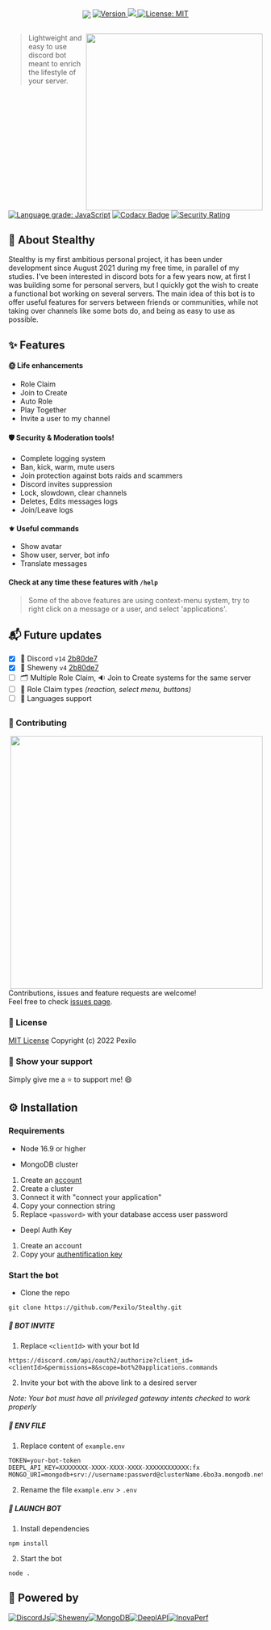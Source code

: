 <div align="center">
<img src="https://user-images.githubusercontent.com/67436391/182243493-2dbaf788-fb39-463b-bcb9-05303d7d4a7f.png" align="center">
  <a href="https://github.com/Pexilo/Stealthy/releases" target="_blank">
    <img alt="Version" src="https://img.shields.io/badge/version-1.1.3-blue.svg?cacheSeconds=2592000&style=for-the-badge" />
  </a>
  <a href="https://discord.com/api/oauth2/authorize?client_id=877249354954580059&permissions=8&scope=bot%20applications.commands" target="_blank">
    <img src="https://dcbadge.vercel.app/api/shield/877249354954580059?bot=true?&theme=blurple" />
  </a>
  <a href="https://github.com/Pexilo/Stealthy/blob/main/LICENSE" target="_blank">
    <img alt="License: MIT" src="https://img.shields.io/badge/License-MIT-blue.svg?style=for-the-badge" />
  </a>
</div>



##

<a href="https://discord.com/api/oauth2/authorize?client_id=877249354954580059&permissions=8&scope=bot%20applications.commands" target="_blank">
    <img align="right" width="350" src="https://user-images.githubusercontent.com/67436391/184276761-0a3590c3-0822-463c-b93b-f429bb3c83f8.png">
</a>

> Lightweight and easy to use discord bot meant to enrich the lifestyle of your server.

[![Language grade: JavaScript](https://img.shields.io/lgtm/grade/javascript/g/Pexilo/Stealthy.svg?logo=lgtm&logoWidth=18&color=success)](https://lgtm.com/projects/g/Pexilo/Stealthy/context:javascript)
[![Codacy Badge](https://app.codacy.com/project/badge/Grade/62ce9585dd0c42e8af7b4c11e7fe456d)](https://www.codacy.com/gh/Pexilo/Stealthy/dashboard?utm_source=github.com&utm_medium=referral&utm_content=Pexilo/Stealthy&utm_campaign=Badge_Grade)
[![Security Rating](https://sonarcloud.io/api/project_badges/measure?project=Pexilo_Stealthy&metric=security_rating)](https://sonarcloud.io/summary/new_code?id=Pexilo_Stealthy)

## 🐲 About Stealthy

Stealthy is my first ambitious personal project, it has been under development since August 2021 during my free time, in parallel of my studies. I've been interested in discord bots for a few years now, at first I was building some for personal servers, but I quickly got the wish to create a functional bot working on several servers. The main idea of this bot is to offer useful features for servers between friends or communities, while not taking over channels like some bots do, and being as easy to use as possible.

## ✨ Features

#### 🌞 Life enhancements

- Role Claim
- Join to Create
- Auto Role
- Play Together
- Invite a user to my channel

#### 🛡️ Security & Moderation tools!

- Complete logging system
- Ban, kick, warm, mute users
- Join protection against bots raids and scammers
- Discord invites suppression
- Lock, slowdown, clear channels
- Deletes, Edits messages logs
- Join/Leave logs

#### ⚜️ Useful commands

- Show avatar
- Show user, server, bot info
- Translate messages

#### Check at any time these features with `/help`

> Some of the above features are using context-menu system, try to right click on a message or a user, and select 'applications'.

## 📬 Future updates

- [x] 🤖 Discord `v14` [2b80de7](https://github.com/Pexilo/Stealthy/commit/2b80de7979f529222495512d52cd9480ee326869)
- [x] 🚀 Sheweny `v4` [2b80de7](https://github.com/Pexilo/Stealthy/commit/2b80de7979f529222495512d52cd9480ee326869)
- [ ] 🗂️ Multiple Role Claim, 🔉 Join to Create systems for the same server
- [ ] 🧮 Role Claim types _(reaction, select menu, buttons)_
- [ ] 💬 Languages support

##
### 🤝 Contributing

<a href="https://discord.com/api/oauth2/authorize?client_id=877249354954580059&permissions=8&scope=bot%20applications.commands" target="_blank">
    <img align="right" width="500" src="https://user-images.githubusercontent.com/67436391/184276761-0a3590c3-0822-463c-b93b-f429bb3c83f8.png">
</a>

Contributions, issues and feature requests are welcome!<br />Feel free to check [issues page](https://github.com/Pexilo/Stealthy/issues).

### 📝 License

[MIT License](https://github.com/Pexilo/Stealthy/blob/main/LICENSE)
Copyright (c) 2022 Pexilo

### 👏 Show your support

Simply give me a ⭐️ to support me! 😄

## ⚙️ Installation

### Requirements

- Node 16.9 or higher

- MongoDB cluster

1. Create an [account](https://account.mongodb.com/account/login)
2. Create a cluster
3. Connect it with "connect your application"
4. Copy your connection string
5. Replace `<password>` with your database access user password

- Deepl Auth Key

1. Create an account
2. Copy your [authentification key](https://www.deepl.com/fr/account/summary)

### Start the bot

- Clone the repo

```
git clone https://github.com/Pexilo/Stealthy.git
```

##### 🤖 BOT INVITE

1. Replace `<clientId>` with your bot Id

``
https://discord.com/api/oauth2/authorize?client_id=<clientId>&permissions=8&scope=bot%20applications.commands
``

2. Invite your bot with the above link to a desired server

_Note: Your bot must have all privileged gateway intents checked to work properly_

##### 🧾 ENV FILE

1. Replace content of `example.env`

```
TOKEN=your-bot-token
DEEPL_API_KEY=XXXXXXXX-XXXX-XXXX-XXXX-XXXXXXXXXXXX:fx
MONGO_URI=mongodb+srv://username:password@clusterName.6bo3a.mongodb.net/Data
```

2. Rename the file `example.env` > `.env`

##### 🚀 LAUNCH BOT

1. Install dependencies

```
npm install
```

2. Start the bot

```
node .
```

## 🦾 Powered by

<div align="center" style="display:flex;">
    <a href="https://discord.js.org/" target="_blank">
        <img alt="DiscordJs" src="https://user-images.githubusercontent.com/67436391/179405418-a3dd9886-725b-4ed3-9ca6-d1eb73e4a67d.png" />
    </a>
    <a href="https://sheweny.js.org/" target="_blank">
        <img alt="Sheweny" src="https://user-images.githubusercontent.com/67436391/179405417-eb4c8938-5abd-4a7c-a978-cac58a06707f.png" />
    </a>
    <a href="https://www.mongodb.com/" target="_blank">
        <img alt="MongoDB" src="https://user-images.githubusercontent.com/67436391/179426484-d3fb357a-4702-4785-b0e1-7dc443923dab.jpeg" />
    </a>
        <a href="https://www.deepl.com/" target="_blank">
        <img alt="DeeplAPI" src="https://user-images.githubusercontent.com/67436391/179426610-3bcc829f-a7b1-4ce0-a437-212ab4c8b6e1.png" />
    </a>
    <a href="https://inovaperf.fr/" target="_blank">
        <img alt="InovaPerf" src="https://user-images.githubusercontent.com/67436391/179405419-b84714c9-6e66-4ac8-9b7d-fd14795f69f4.png" />
    </a>
</div>
